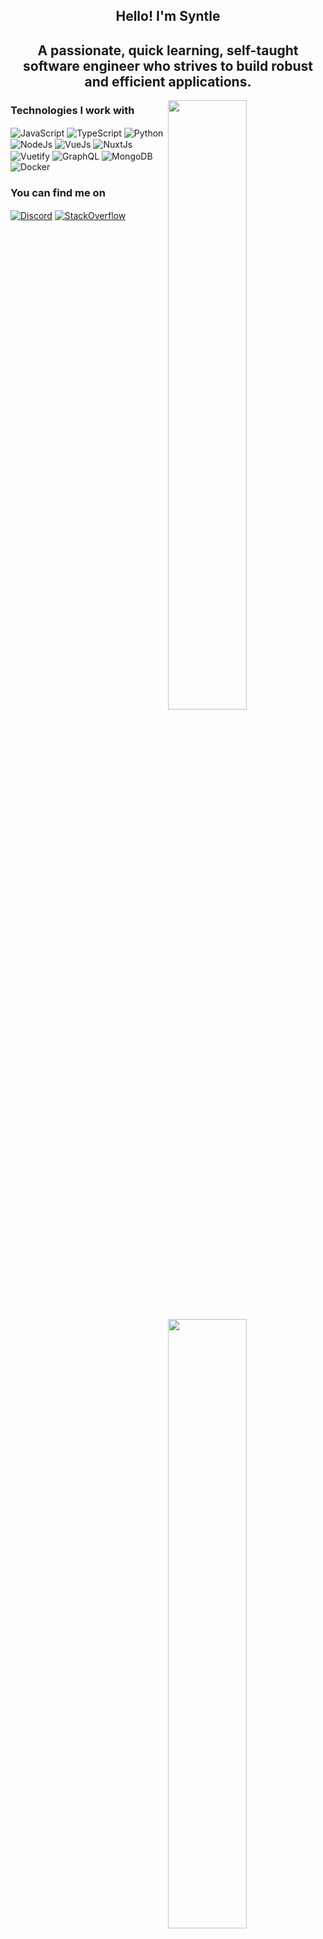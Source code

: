 <h2 align="center">Hello! I'm Syntle</h2>
<h2 align="center">A passionate, quick learning, self-taught software engineer who strives to build robust and efficient applications.</h2>

<img width="50%" align="right" src="https://github-readme-stats.syntle.vercel.app/api?username=syntle&show_icons=true&theme=dark&include_all_commits=true&count_private=true&hide_border=true"/>
<img width="50%" align="right" src="https://github-readme-stats.syntle.vercel.app/api/top-langs/?username=syntle&layout=compact&theme=dark&hide_border=true" />

<h3>Technologies I work with</h3>

<img alt="JavaScript" align="center" src="https://img.shields.io/badge/-Javascript-F7DF1E?style=flat-square&logo=javascript&logoColor=white" /> <img alt="TypeScript" align="center" src="https://img.shields.io/badge/-TypeScript-3178C6?style=flat-square&logo=typescript&logoColor=white" /> <img alt="Python" align="center" src="https://img.shields.io/badge/-Python-3776AB?style=flat-square&logo=Python&logoColor=white" /> <img alt="NodeJs" align="center" src="https://img.shields.io/badge/-Node.js-339933?style=flat-square&logo=Node.js&logoColor=white" /> <img alt="VueJs" align="center" src="https://img.shields.io/badge/-Vue.js-4FC08D?style=flat-square&logo=vue.js&logoColor=white" /> <img alt="NuxtJs" align="center" src="https://img.shields.io/badge/-Nuxt.js-00C58E?style=flat-square&logo=nuxt.js&logoColor=white" /> <img alt="Vuetify" align="center" src="https://img.shields.io/badge/-Vuetify-1867C0?style=flat-square&logo=vuetify&logoColor=white" /> <img alt="GraphQL" align="center" src="https://img.shields.io/badge/-GraphQL-E10098?style=flat-square&logo=GraphQL&logoColor=white" /> <img alt="MongoDB" align="center" src="https://img.shields.io/badge/-MongoDB-47A248?style=flat-square&logo=mongodb&logoColor=white" /> <img alt="Docker" align="center" src="https://img.shields.io/badge/-Docker-2496ED?style=flat-square&logo=docker&logoColor=white" />

<h3>You can find me on</h3>

<a href="https://discord.com/users/152428352358187008" target="_blank"><img align="center" alt="Discord" src="https://img.shields.io/badge/-Discord-7289DA?style=flat-square&logo=discord&logoColor=white" /></a> <a href="https://stackoverflow.com/users/13176517/syntle" target="_blank"><img align="center" alt="StackOverflow" src="https://img.shields.io/badge/-StackOverflow-FE7A16?style=flat-square&logo=StackOverflow&logoColor=white" /></a>
